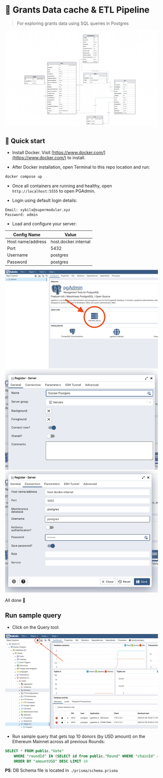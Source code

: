 # 🔭 Grants Data cache & ETL Pipeline

> For exploring grants data using SQL queries in Postgres

![DB schema visualized](./assets/schema-visual.png)

## 🏁 Quick start

- Install Docker. Visit [https://www.docker.com/](https://www.docker.com/) to install.

- After Docker installation, open Terminal to this repo location and run:

```bash
docker compose up
```

- Once all containers are running and healthy, open `http://localhost:5555` to open PGAdmin.

- Login using default login details:

```
Email: sybilx@supermodular.xyz
Password: admin
```

- Load and configure your server:

| Config Name       | Value                |
| ----------------- | -------------------- |
| Host name/address | host.docker.internal |
| Port              | 5432                 |
| Username          | postgres             |
| Password          | postgres             |
  
![PGAdmin add new server](./assets/pgadmin-dashboard.png)
![PGAdmin server name](./assets/server-hostname.png)
![PGAdmin add server config](./assets/server-config.png)

All done 🎉

## Run sample query

- Click on the Query tool:

![PGAdmin run new query](./assets/pgadmin-newquery.png)

- Run sample query that gets top 10 donors (by USD amount) on the Ethereum Mainnet across all previous Rounds:

```sql
SELECT * FROM public."Vote"
	WHERE "roundId" IN (SELECT id from public."Round" WHERE "chainId" = 1)
	ORDER BY "amountUSD" DESC LIMIT 10
```

**PS**: DB Schema file is located in `./prisma/schema.prisma`

